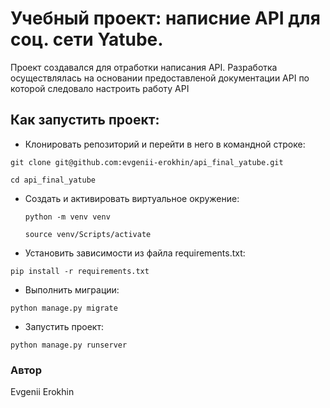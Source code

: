# Учебный проект: написние API для соц. сети  Yatube.

Проект создавался для отработки написания API.  Разработка осуществлялась на основании предоставленой документации API по которой следовало настроить работу API
## Как запустить проект:
+ Клонировать репозиторий и перейти в него в командной строке:

`git clone git@github.com:evgenii-erokhin/api_final_yatube.git`

 `cd api_final_yatube`

+ Cоздать и активировать виртуальное окружение:

    `python -m venv venv`

  `source venv/Scripts/activate`

+ Установить зависимости из файла requirements.txt:

`pip install -r requirements.txt`

+ Выполнить миграции:

`python manage.py migrate`

+ Запустить проект:

`python manage.py runserver`

### Автор
Evgenii Erokhin
